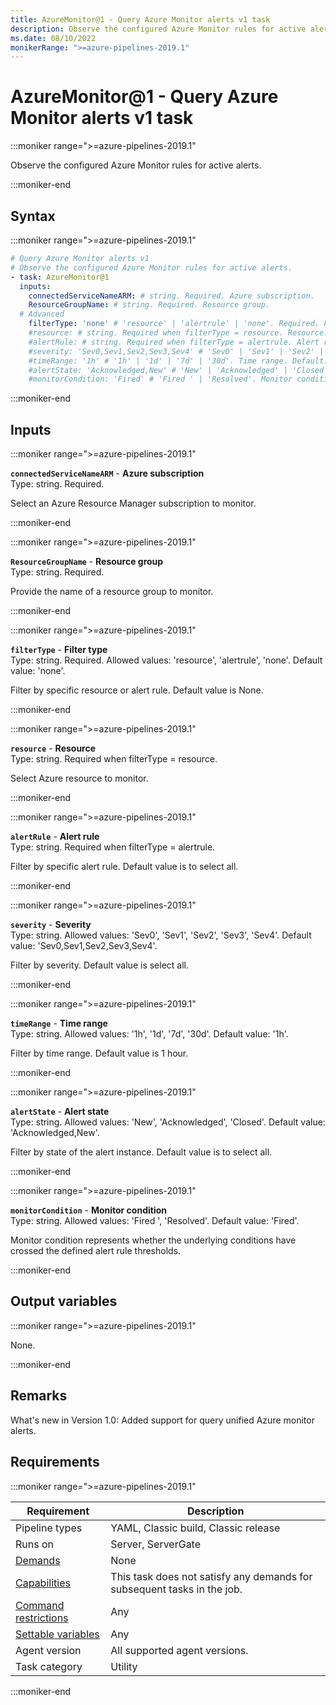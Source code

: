 ```yaml
---
title: AzureMonitor@1 - Query Azure Monitor alerts v1 task
description: Observe the configured Azure Monitor rules for active alerts.
ms.date: 08/10/2022
monikerRange: ">=azure-pipelines-2019.1"
---
```


# AzureMonitor@1 - Query Azure Monitor alerts v1 task

<!-- :::description::: -->
:::moniker range=">=azure-pipelines-2019.1"

<!-- :::editable-content name="description"::: -->
Observe the configured Azure Monitor rules for active alerts.
<!-- :::editable-content-end::: -->

:::moniker-end
<!-- :::description-end::: -->

<!-- :::syntax::: -->
## Syntax

:::moniker range=">=azure-pipelines-2019.1"

```yaml
# Query Azure Monitor alerts v1
# Observe the configured Azure Monitor rules for active alerts.
- task: AzureMonitor@1
  inputs:
    connectedServiceNameARM: # string. Required. Azure subscription. 
    ResourceGroupName: # string. Required. Resource group. 
  # Advanced
    filterType: 'none' # 'resource' | 'alertrule' | 'none'. Required. Filter type. Default: 'none'.
    #resource: # string. Required when filterType = resource. Resource. 
    #alertRule: # string. Required when filterType = alertrule. Alert rule. 
    #severity: 'Sev0,Sev1,Sev2,Sev3,Sev4' # 'Sev0' | 'Sev1' | 'Sev2' | 'Sev3' | 'Sev4'. Severity. Default: 'Sev0,Sev1,Sev2,Sev3,Sev4'.
    #timeRange: '1h' # '1h' | '1d' | '7d' | '30d'. Time range. Default: '1h'.
    #alertState: 'Acknowledged,New' # 'New' | 'Acknowledged' | 'Closed'. Alert state. Default: 'Acknowledged,New'.
    #monitorCondition: 'Fired' # 'Fired ' | 'Resolved'. Monitor condition. Default: 'Fired'.
```

:::moniker-end
<!-- :::syntax-end::: -->

<!-- :::inputs::: -->
## Inputs

<!-- :::item name="connectedServiceNameARM"::: -->
:::moniker range=">=azure-pipelines-2019.1"

**`connectedServiceNameARM`** - **Azure subscription**<br>
Type: string. Required.<br>
<!-- :::editable-content name="helpMarkDown"::: -->
Select an Azure Resource Manager subscription to monitor.
<!-- :::editable-content-end::: -->

:::moniker-end
<!-- :::item-end::: -->
<!-- :::item name="ResourceGroupName"::: -->
:::moniker range=">=azure-pipelines-2019.1"

**`ResourceGroupName`** - **Resource group**<br>
Type: string. Required.<br>
<!-- :::editable-content name="helpMarkDown"::: -->
Provide the name of a resource group to monitor.
<!-- :::editable-content-end::: -->

:::moniker-end
<!-- :::item-end::: -->
<!-- :::item name="filterType"::: -->
:::moniker range=">=azure-pipelines-2019.1"

**`filterType`** - **Filter type**<br>
Type: string. Required. Allowed values: 'resource', 'alertrule', 'none'. Default value: 'none'.<br>
<!-- :::editable-content name="helpMarkDown"::: -->
Filter by specific resource or alert rule. Default value is None.
<!-- :::editable-content-end::: -->

:::moniker-end
<!-- :::item-end::: -->
<!-- :::item name="resource"::: -->
:::moniker range=">=azure-pipelines-2019.1"

**`resource`** - **Resource**<br>
Type: string. Required when filterType = resource.<br>
<!-- :::editable-content name="helpMarkDown"::: -->
Select Azure resource to monitor.
<!-- :::editable-content-end::: -->

:::moniker-end
<!-- :::item-end::: -->
<!-- :::item name="alertRule"::: -->
:::moniker range=">=azure-pipelines-2019.1"

**`alertRule`** - **Alert rule**<br>
Type: string. Required when filterType = alertrule.<br>
<!-- :::editable-content name="helpMarkDown"::: -->
Filter by specific alert rule. Default value is to select all.
<!-- :::editable-content-end::: -->

:::moniker-end
<!-- :::item-end::: -->
<!-- :::item name="severity"::: -->
:::moniker range=">=azure-pipelines-2019.1"

**`severity`** - **Severity**<br>
Type: string. Allowed values: 'Sev0', 'Sev1', 'Sev2', 'Sev3', 'Sev4'. Default value: 'Sev0,Sev1,Sev2,Sev3,Sev4'.<br>
<!-- :::editable-content name="helpMarkDown"::: -->
Filter by severity. Default value is select all.
<!-- :::editable-content-end::: -->

:::moniker-end
<!-- :::item-end::: -->
<!-- :::item name="timeRange"::: -->
:::moniker range=">=azure-pipelines-2019.1"

**`timeRange`** - **Time range**<br>
Type: string. Allowed values: '1h', '1d', '7d', '30d'. Default value: '1h'.<br>
<!-- :::editable-content name="helpMarkDown"::: -->
Filter by time range. Default value is 1 hour.
<!-- :::editable-content-end::: -->

:::moniker-end
<!-- :::item-end::: -->
<!-- :::item name="alertState"::: -->
:::moniker range=">=azure-pipelines-2019.1"

**`alertState`** - **Alert state**<br>
Type: string. Allowed values: 'New', 'Acknowledged', 'Closed'. Default value: 'Acknowledged,New'.<br>
<!-- :::editable-content name="helpMarkDown"::: -->
Filter by state of the alert instance. Default value is to select all.
<!-- :::editable-content-end::: -->

:::moniker-end
<!-- :::item-end::: -->
<!-- :::item name="monitorCondition"::: -->
:::moniker range=">=azure-pipelines-2019.1"

**`monitorCondition`** - **Monitor condition**<br>
Type: string. Allowed values: 'Fired ', 'Resolved'. Default value: 'Fired'.<br>
<!-- :::editable-content name="helpMarkDown"::: -->
Monitor condition represents whether the underlying conditions have crossed the defined alert rule thresholds.
<!-- :::editable-content-end::: -->

:::moniker-end
<!-- :::item-end::: -->
<!-- :::inputs-end::: -->

<!-- :::outputVariables::: -->
## Output variables

:::moniker range=">=azure-pipelines-2019.1"

None.

:::moniker-end
<!-- :::outputVariables-end::: -->

<!-- :::remarks::: -->
<!-- :::editable-content name="remarks"::: -->
## Remarks

What's new in Version 1.0:
   Added support for query unified Azure monitor alerts.
<!-- :::editable-content-end::: -->
<!-- :::remarks-end::: -->

<!-- :::examples::: -->
<!-- :::editable-content name="examples"::: -->
<!-- :::editable-content-end::: -->
<!-- :::examples-end::: -->

<!-- :::properties::: -->
## Requirements

:::moniker range=">=azure-pipelines-2019.1"

| Requirement | Description |
|-------------|-------------|
| Pipeline types | YAML, Classic build, Classic release |
| Runs on | Server, ServerGate |
| [Demands](/azure/devops/pipelines/process/demands) | None |
| [Capabilities](/azure/devops/pipelines/agents/agents#capabilities) | This task does not satisfy any demands for subsequent tasks in the job. |
| [Command restrictions](/azure/devops/pipelines/security/templates#agent-logging-command-restrictions) | Any |
| [Settable variables](/azure/devops/pipelines/security/templates#agent-logging-command-restrictions) | Any |
| Agent version | All supported agent versions. |
| Task category | Utility |

:::moniker-end
<!-- :::properties-end::: -->

<!-- :::see-also::: -->
<!-- :::editable-content name="seeAlso"::: -->
<!-- :::editable-content-end::: -->
<!-- :::see-also-end::: -->